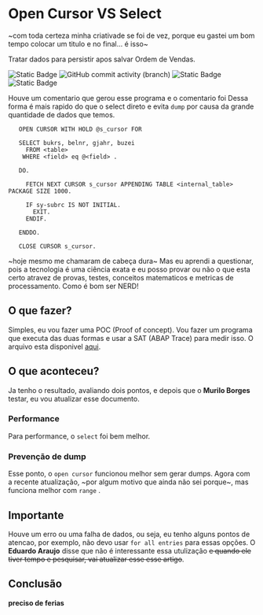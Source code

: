 # Open Cursor VS Select
 ~com toda certeza minha criativade se foi de vez, porque eu gastei um bom tempo colocar um titulo e no final... é isso~

Tratar dados para persistir apos salvar Ordem de Vendas.

![Static Badge](https://img.shields.io/badge/development-abap-blue) 
![GitHub commit activity (branch)](https://img.shields.io/github/commit-activity/t/edmilson-nascimento/open.x.select)
![Static Badge](https://img.shields.io/badge/murilo.borges-abap-lime)
![Static Badge](https://img.shields.io/badge/eduardo.araujo-abap-teal)


 Houve um comentario que gerou esse programa e o comentario foi
 Dessa forma é mais rapido do que o select direto e evita `dump` por causa da grande quantidade de dados que temos.

 ```abap
    OPEN CURSOR WITH HOLD @s_cursor FOR

    SELECT bukrs, belnr, gjahr, buzei
      FROM <table>
     WHERE <field> eq @<field> .

    DO.

      FETCH NEXT CURSOR s_cursor APPENDING TABLE <internal_table> PACKAGE SIZE 1000.

      IF sy-subrc IS NOT INITIAL.
        EXIT.
      ENDIF.

    ENDDO.

    CLOSE CURSOR s_cursor.
 ```

~hoje mesmo me chamaram de cabeça dura~ Mas eu aprendi a questionar, pois a tecnologia é uma ciência exata e eu posso provar ou não o que esta certo atravez de provas, testes, conceitos matematicos e metricas de processamento. Como é bom ser NERD!

 ## O que fazer?
Simples, eu vou fazer uma POC (Proof of concept). Vou fazer um programa que executa das duas formas e usar a SAT (ABAP Trace) para medir isso. O arquivo esta disponivel [aqui](code/z_test.abap).

## O que aconteceu?
Ja tenho o resultado, avaliando dois pontos, e depois que o **Murilo Borges** testar, eu vou atualizar esse documento.

### Performance
Para performance, o `select` foi bem melhor.
### Prevenção de dump
Esse ponto, o `open cursor` funcionou melhor sem gerar dumps. Agora com a recente atualização, ~por algum motivo que ainda não sei porque~, mas funciona melhor com `range` .

## Importante
Houve um erro ou uma falha de dados, ou seja, eu tenho alguns pontos de atencao, por exemplo, não devo usar `for all entries` para essas opções. O **Eduardo Araujo** disse que não é interessante essa utulização ~~e quando ele tiver tempo e pesquisar, vai atualizar esse esse artigo~~.

## Conclusão
**preciso de ferias**